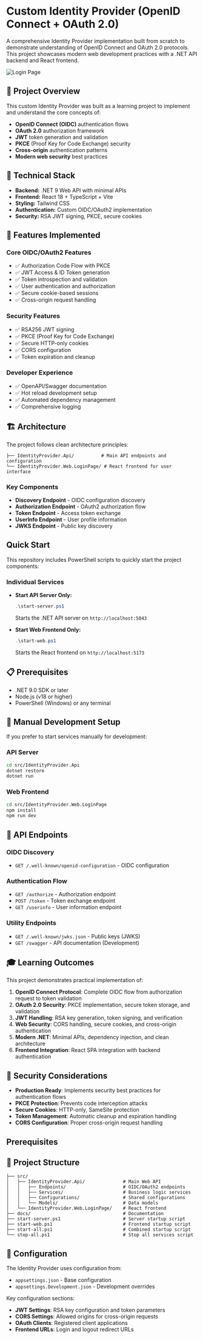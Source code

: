 # Custom Identity Provider (OpenID Connect + OAuth 2.0)

A comprehensive Identity Provider implementation built from scratch to demonstrate understanding of OpenID Connect and OAuth 2.0 protocols. This project showcases modern web development practices with a .NET API backend and React frontend.

![Login Page](LoginPage.png)

## 🎯 Project Overview

This custom Identity Provider was built as a learning project to implement and understand the core concepts of:

- **OpenID Connect (OIDC)** authentication flows
- **OAuth 2.0** authorization framework
- **JWT** token generation and validation
- **PKCE** (Proof Key for Code Exchange) security
- **Cross-origin** authentication patterns
- **Modern web security** best practices

## 🔧 Technical Stack

- **Backend:** .NET 9 Web API with minimal APIs
- **Frontend:** React 18 + TypeScript + Vite
- **Styling:** Tailwind CSS
- **Authentication:** Custom OIDC/OAuth2 implementation
- **Security:** RSA JWT signing, PKCE, secure cookies

## 🚀 Features Implemented

### Core OIDC/OAuth2 Features
- ✅ Authorization Code Flow with PKCE
- ✅ JWT Access & ID Token generation
- ✅ Token introspection and validation
- ✅ User authentication and authorization
- ✅ Secure cookie-based sessions
- ✅ Cross-origin request handling

### Security Features
- ✅ RSA256 JWT signing
- ✅ PKCE (Proof Key for Code Exchange)
- ✅ Secure HTTP-only cookies
- ✅ CORS configuration
- ✅ Token expiration and cleanup

### Developer Experience
- ✅ OpenAPI/Swagger documentation
- ✅ Hot reload development setup
- ✅ Automated dependency management
- ✅ Comprehensive logging

## 🏗️ Architecture

The project follows clean architecture principles:

```
├── IdentityProvider.Api/          # Main API endpoints and configuration
└── IdentityProvider.Web.LoginPage/ # React frontend for user interface
```

### Key Components
- **Discovery Endpoint** - OIDC configuration discovery
- **Authorization Endpoint** - OAuth2 authorization flow
- **Token Endpoint** - Access token exchange
- **UserInfo Endpoint** - User profile information
- **JWKS Endpoint** - Public key discovery

## Quick Start

This repository includes PowerShell scripts to quickly start the project components:

### Individual Services

- **Start API Server Only:**
  ```powershell
  .\start-server.ps1
  ```
  Starts the .NET API server on `http://localhost:5043`

- **Start Web Frontend Only:**
  ```powershell
  .\start-web.ps1
  ```
  Starts the React frontend on `http://localhost:5173`

## 📋 Prerequisites

- .NET 9.0 SDK or later
- Node.js (v18 or higher)
- PowerShell (Windows) or any terminal

## 🔧 Manual Development Setup

If you prefer to start services manually for development:

### API Server
```bash
cd src/IdentityProvider.Api
dotnet restore
dotnet run
```

### Web Frontend
```bash
cd src/IdentityProvider.Web.LoginPage
npm install
npm run dev
```

## 📡 API Endpoints

### OIDC Discovery
- `GET /.well-known/openid-configuration` - OIDC configuration

### Authentication Flow
- `GET /authorize` - Authorization endpoint
- `POST /token` - Token exchange endpoint
- `GET /userinfo` - User information endpoint

### Utility Endpoints
- `GET /.well-known/jwks.json` - Public keys (JWKS)
- `GET /swagger` - API documentation (Development)

## 🎓 Learning Outcomes

This project demonstrates practical implementation of:

1. **OpenID Connect Protocol**: Complete OIDC flow from authorization request to token validation
2. **OAuth 2.0 Security**: PKCE implementation, secure token storage, and validation
3. **JWT Handling**: RSA key generation, token signing, and verification
4. **Web Security**: CORS handling, secure cookies, and cross-origin authentication
5. **Modern .NET**: Minimal APIs, dependency injection, and clean architecture
6. **Frontend Integration**: React SPA integration with backend authentication

## 🔐 Security Considerations

- **Production Ready**: Implements security best practices for authentication flows
- **PKCE Protection**: Prevents code interception attacks
- **Secure Cookies**: HTTP-only, SameSite protection
- **Token Management**: Automatic cleanup and expiration handling
- **CORS Configuration**: Proper cross-origin request handling

## Prerequisites

## 📂 Project Structure

```
├── src/
│   ├── IdentityProvider.Api/              # Main Web API
│   │   ├── Endpoints/                     # OIDC/OAuth2 endpoints
│   │   ├── Services/                      # Business logic services
│   │   ├── Configurations/                # Shared configurations
│   │   └── Models/                        # Data models
│   └── IdentityProvider.Web.LoginPage/    # React frontend
├── docs/                                  # Documentation
├── start-server.ps1                       # Server startup script
├── start-web.ps1                          # Frontend startup script
├── start-all.ps1                          # Combined startup script
└── stop-all.ps1                           # Stop all services script
```

## 🔧 Configuration

The Identity Provider uses configuration from:
- `appsettings.json` - Base configuration
- `appsettings.Development.json` - Development overrides

Key configuration sections:
- **JWT Settings**: RSA key configuration and token parameters
- **CORS Settings**: Allowed origins for cross-origin requests
- **OAuth Clients**: Registered client applications
- **Frontend URLs**: Login and logout redirect URLs